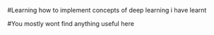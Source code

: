#Learning how to implement concepts of deep learning i have learnt

#You mostly wont find anything useful here
